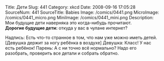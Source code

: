 Title: Дети 
Slug: 441 
Category: xkcd 
Date: 2008-09-16 17:05:28 
SourceNum: 441 
SourceTitle: Babies 
Image: /comics/0441.png 
MicroImage: /comics/0441_micro.png 
MiniImage: /comics/0441_mini.png 
Description: Мои будущие дети наверняка это когда-нибудь прочитают.<br>
<b>Дорогие будущие дети:</b> откуда у вас в чулане интернет? 

Надпись: Есть что-то странное в том, что нам уже можно иметь детей.
[Девушка держит за ногу ребёнка в воздухе]
Девушка: Класс! У нас есть ребёнок!
Парень: А с ни точно всё нормально? Надо его разобрать, проверить все детали и собрать обратно.